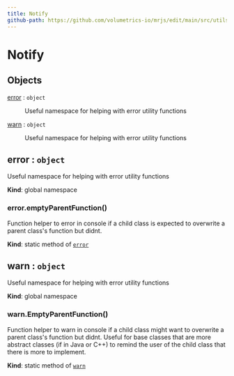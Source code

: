 ```yaml
---
title: Notify
github-path: https://github.com/volumetrics-io/mrjs/edit/main/src/utils/Notify.js
---
```

# Notify

## Objects

<dl>
<dt><a href="#error">error</a> : <code>object</code></dt>
<dd><p>Useful namespace for helping with error utility functions</p>
</dd>
<dt><a href="#warn">warn</a> : <code>object</code></dt>
<dd><p>Useful namespace for helping with error utility functions</p>
</dd>
</dl>

<a name="error"></a>

## error : <code>object</code>
Useful namespace for helping with error utility functions

**Kind**: global namespace  
<a name="error.emptyParentFunction"></a>

### error.emptyParentFunction()
Function helper to error in console if a child class is expected to overwrite a parent
class's function but didnt.

**Kind**: static method of [<code>error</code>](#error)  
<a name="warn"></a>

## warn : <code>object</code>
Useful namespace for helping with error utility functions

**Kind**: global namespace  
<a name="warn.EmptyParentFunction"></a>

### warn.EmptyParentFunction()
Function helper to warn in console if a child class might want to overwrite a parent
class's function but didnt. Useful for base classes that are more abstract classes (if in Java or C++)
to remind the user of the child class that there is more to implement.

**Kind**: static method of [<code>warn</code>](#warn)  
